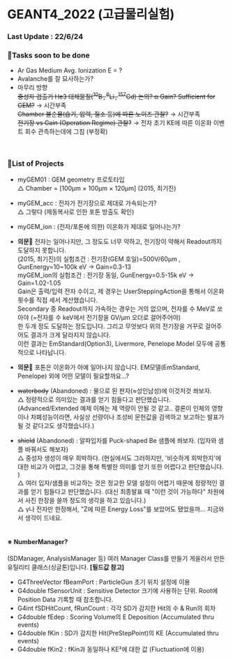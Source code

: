 # GEANT4_2022 (고급물리실험)
### Last Update : 22/6/24<br>
### 🚨Tasks soon to be done
* Ar Gas Medium Avg. Ionization E = ?
* Avalanche를 잘 묘사하는가?
* 마무리 방향<br>
<del>중성자 검출기 He3 대체물질(${}^{10}\text{B} \,, {}^{6}\text{Li} \,, {}^{157}\text{Gd}$) 논의? α Gain? Sufficient for GEM?</del> → 시간부족<br>
<del>Chamber 불순물(습기, 압력, 질소 등)에 따른 노이즈 관찰?</del> → 시간부족<br>
<del>전기장 vs Gain (Operation Regime) 관찰?</del> → 전자 초기 KE에 따른 이온화 이벤트 회수 관측하는데에 그침 (부정확)<br>
<br>

### 📜List of Projects
* myGEM01 : GEM geometry 프로토타입<br>
  △ Chamber = [100μm × 100μm × 120μm] (2015, 최기진)<br>
* myGEM_acc : 전자가 전기장으로 제대로 가속되는가?<br>
  △ 그렇다 (제동복사로 인한 포톤 방출도 확인)<br>
* myGEM_ion : (전자/포톤에 의한) 이온화가 제대로 일어나는가?<br>
* **의문🤔** 전자는 일어나지만, 그 정도도 너무 약하고, 전기장이 약해서 Readout까지 도달하지 못합니다.<br>
  (2015, 최기진)의 실험조건 : 전기장(GEM 호일)=500V/60μm , GunEnergy=10~100k eV → Gain=0.3-13<br>
  myGEM_ion의 실험조건 : 전기장 동일, GunEnergy=0.5-15k eV → Gain=1.02-1.05<br>
  Gain은 출력/입력 전자 수이고, 제 경우는 UserSteppingAction을 통해서 이온화 횟수를 직접 세서 계산했습니다.<br>
  Secondary 중 Readout까지 가속하는 경우는 거의 없으며, 전자를 수 MeV로 쏘아야 (=전자를 수 keV에서 전기장을 GV/μm 오더로 걸어주어야)<br>
  한 두개 정도 도달하는 정도입니다. 그리고 무엇보다 위의 전기장을 거꾸로 걸어주어도 결과가 크게 달라지지 않습니다.<br>
  이런 결과는 EmStandard(Option3), Livermore, Penelope Model 모두에 공통적으로 나타납니다.<br>
* **의문🤔** 포톤은 이온화가 아예 일어나지 않습니다. EM모델(EmStandard, Penelope) 외에 어떤 모델이 필요할까요...?<br>

* ~~waterbody~~ (Abandoned) : 물으로 된 판자($\approx$성인남성)에 이것저것 쏴보자.<br>
△ 정량적으로 의미있는 결과를 얻기 힘들다고 판단했습니다. (Advanced/Extended 예제 이해는 제 역량이 안될 것 같고.. 결론이 인체의 영향이나 차폐성능이라면, 사실상 선량이나 조성비 문헌값을 검색하고 보고하는 발표가 될 것 같다고도 생각했습니다.) <br>
* ~~shield~~ (Abandoned) : 알파입자를 Puck-shaped $\text{Be}$ 샘플에 쏴보자. (입자와 샘플 바꿔서도 해보자)<br>
△ 중성자 생성이 매우 희박하다. (현실에서도 그러하지만, '비슷하게 희박한지'에 대한 비교가 어렵고, 그것을 통해 특별한 의미를 얻기 또한 어렵다고 판단했습니다. )<br>
△ 여러 입자/샘플을 비교하는 것은 정교한 모델 설정이 어렵기 때문에 정량적인 결과를 얻기 힘들다고 판단했습니다. (대신 최종발표 때 "이런 것이 가능하다" 차원에서 사진 한장을 쓸까 정도의 생각을 하고 있습니다.)<br>
△ γ나 전자만 한정해서, "Z에 따른 Energy Loss"를 보았어도 됐었을까... 지금와서 생각이 드네요.<br><br>

#### ※ NumberManager?
(SDManager, AnalysisManager 등) 여러 Manager Class를 만들기 게을러서 만든 유틸리티 클래스(싱글톤)입니다. **[필드값 참고]**<br>
- G4ThreeVector fBeamPort : ParticleGun 초기 위치 설정에 이용<br>
- G4double fSensorUnit : Sensitive Detector 크기에 사용하는 단위. Root에 Position Data 기록할 때 참조합니다.<br>
- G4int fSDHitCount, fRunCount : 각각 SD가 감지한 Hit의 수 & Run의 회차<br>
- G4double fEdep : Scoring Volume의 E Deposition (Accumulated thru events)<br>
- G4double fKin : SD가 감지한 Hit(PreStepPoint)의 KE (Accumulated thru events)<br>
- G4double fKin2 : fKin과 동일하나 KE²에 대한 값 (Fluctuation에 이용)<br>
